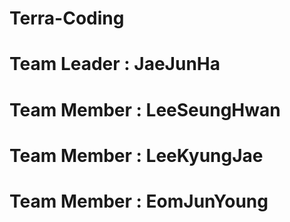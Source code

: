 # Terra-Coding
# Team Leader : JaeJunHa
# Team Member : LeeSeungHwan
# Team Member : LeeKyungJae
# Team Member : EomJunYoung
